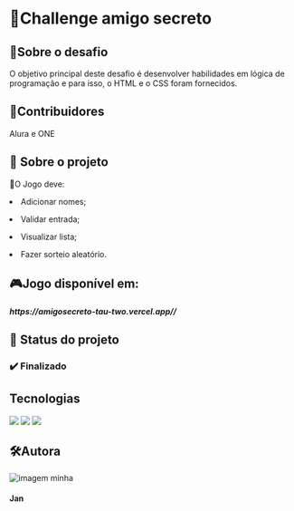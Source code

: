 <h1>🧠Challenge amigo secreto</h1>

<h2> 📌Sobre o desafio</h2>
O objetivo principal deste desafio é desenvolver habilidades em lógica de programação e
para isso, o HTML e o CSS foram fornecidos.
<h2> 📌Contribuidores </h2>
Alura e
ONE
<h2> 📝 Sobre o projeto</h2>
<p> 📌O Jogo deve: </p>
<ult>
  <p><li>Adicionar nomes; </p></li>
 <p><li>Validar entrada; </p></li>
<p><li>Visualizar lista; </p></li>
<p><li>Fazer sorteio aleatório.</p></li>  
</ult>
<h2> 🎮Jogo disponível em: </h2>
<h5> https://amigosecreto-tau-two.vercel.app//</h5>
<h2> </h2>
<h2> 📝 Status do projeto </h2>
<h3> ✔️ Finalizado </h3>

##    Tecnologias
<div>
  <img src="https://img.shields.io/badge/HTML-239120?style=for-the-badge&logo=html5&logoColor=white">
  <img src="https://img.shields.io/badge/CSS-239120?&style=for-the-badge&logo=css3&logoColor=white">
  <img src="https://img.shields.io/badge/JavaScript-F7DF1E?style=for-the-badge&logo=javascript&logoColor=black">
</div>
<h2>🛠️Autora</h2>

![imagem minha](https://github.com/user-attachments/assets/738c1e39-cf96-481c-b9ec-6a9cacf0a428)
    <h4> Jan  </h4>
